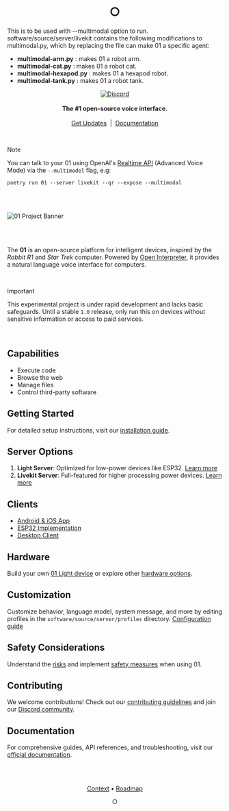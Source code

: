<h1 align="center">○</h1>

<p>
This is to be used with --multimodal option to run.
software/source/server/livekit contains the following modifications to multimodal.py, which by replacing the file can make 01 a specific agent:
</p>
<ul>
    <li><b>multimodal-arm.py</b> : makes 01 a robot arm.</li>
    <li><b>multimodal-cat.py</b> : makes 01 a robot cat.</li>
    <li><b>multimodal-hexapod.py</b> : makes 01 a hexapod robot.</li>
    <li><b>multimodal-tank.py</b> : makes 01 a robot tank.</li>
</ul>

<p align="center">
    <a href="https://discord.gg/Hvz9Axh84z"><img alt="Discord" src="https://img.shields.io/discord/1146610656779440188?logo=discord&style=social&logoColor=black"/></a>
    <br>
    <br>
    <strong>The #1 open-source voice interface.</strong><br>
    <br><a href="https://changes.openinterpreter.com">Get Updates</a>‎ ‎ |‎ ‎ <a href="https://01.openinterpreter.com/">Documentation</a><br>
</p>

<br>

> [!NOTE]
> You can talk to your 01 using OpenAI's [Realtime API](https://platform.openai.com/docs/guides/realtime) (Advanced Voice Mode) via the `--multimodel` flag, e.g:
> ```shell
> poetry run 01 --server livekit --qr --expose --multimodal
> ```

<br></br>

![01 Project Banner](https://raw.githubusercontent.com/OpenInterpreter/01/main/docs/assets/banner.png)

<br></br>

The **01** is an open-source platform for intelligent devices, inspired by the *Rabbit R1* and *Star Trek* computer. Powered by [Open Interpreter](https://github.com/OpenInterpreter/open-interpreter), it provides a natural language voice interface for computers.

<br>

> [!IMPORTANT]
> This experimental project is under rapid development and lacks basic safeguards. Until a stable `1.0` release, only run this on devices without sensitive information or access to paid services.

<br>

## Capabilities

- Execute code
- Browse the web
- Manage files
- Control third-party software

## Getting Started

For detailed setup instructions, visit our [installation guide](https://01.openinterpreter.com/setup/installation).

## Server Options

1. **Light Server**: Optimized for low-power devices like ESP32. [Learn more](https://01.openinterpreter.com/server/light)
2. **Livekit Server**: Full-featured for higher processing power devices. [Learn more](https://01.openinterpreter.com/server/livekit)

## Clients

- [Android & iOS App](https://01.openinterpreter.com/client/android-ios)
- [ESP32 Implementation](https://01.openinterpreter.com/client/esp32)
- [Desktop Client](https://01.openinterpreter.com/client/desktop)

## Hardware

Build your own [01 Light device](https://01.openinterpreter.com/hardware/01-light/introduction) or explore other [hardware options](https://01.openinterpreter.com/hardware/introduction).

## Customization

Customize behavior, language model, system message, and more by editing profiles in the `software/source/server/profiles` directory. [Configuration guide](https://01.openinterpreter.com/server/configure)

## Safety Considerations

Understand the [risks](https://01.openinterpreter.com/safety/risks) and implement [safety measures](https://01.openinterpreter.com/safety/measures) when using 01.

## Contributing

We welcome contributions! Check out our [contributing guidelines](CONTRIBUTING.md) and join our [Discord community](https://discord.gg/Hvz9Axh84z).

## Documentation

For comprehensive guides, API references, and troubleshooting, visit our [official documentation](https://01.openinterpreter.com/).

<br></br>

<p align="center">
  <a href="https://github.com/OpenInterpreter/01/blob/main/CONTEXT.md">Context</a> •
  <a href="/ROADMAP.md">Roadmap</a>
</p>

<p align="center">○</p>
